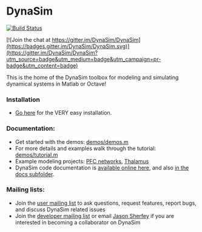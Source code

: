 # DynaSim

[![Build Status](https://www.dropbox.com/s/ncjgzvrwdd50p6o/icon.svg?dl=0)](https://www.dropbox.com/s/ncjgzvrwdd50p6o/icon.svg?dl=0)

[![Join the chat at https://gitter.im/DynaSim/DynaSim](https://badges.gitter.im/DynaSim/DynaSim.svg)](https://gitter.im/DynaSim/DynaSim?utm_source=badge&utm_medium=badge&utm_campaign=pr-badge&utm_content=badge)

This is the home of the DynaSim toolbox for modeling and simulating dynamical
systems in Matlab or Octave!

### Installation

- [Go here](https://github.com/DynaSim/DynaSim/wiki/Installation) for the VERY
  easy installation.

### Documentation:

- Get started with the demos: [demos/demos.m](https://github.com/DynaSim/DynaSim/blob/master/demos/demos.m)
- For more details and examples walk through the tutorial: [demos/tutorial.m](https://github.com/DynaSim/DynaSim/blob/master/demos/tutorial.m)
- Example modeling projects: [PFC networks](https://github.com/jsherfey/PFC_models), [Thalamus](https://github.com/asoplata/ching2010_tcre_dynasim_mechanisms)
- DynaSim code documentation is [available online
  here](https://dynasim.github.io/DynaSim/), and also [in the docs
  subfolder](https://github.com/DynaSim/DynaSim/tree/master/docs).

### Mailing lists:

- Join the [user mailing list](https://groups.google.com/forum/#!forum/dynasim-users) to ask questions, request features, report bugs, and discuss DynaSim related issues
- Join the [developer mailing list](https://groups.google.com/forum/#!forum/dynasim-developers) or email [Jason Sherfey](http://jasonsherfey.com/) if you are interested in becoming a collaborator on DynaSim
